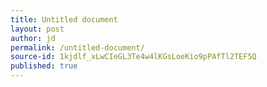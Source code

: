 ```yaml
---
title: Untitled document
layout: post
author: jd
permalink: /untitled-document/
source-id: 1kjdlf_xLwCIeGL3Te4w4lKGsLoeKio9pPAfTl2TEF5Q
published: true
---
```

